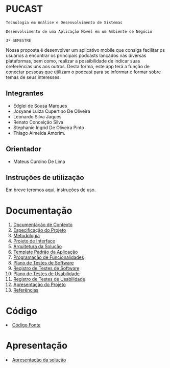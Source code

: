 # PUCAST

`Tecnologia em Análise e Desenvolvimento de Sistemas`

`Desenvolvimento de uma Aplicação Móvel em um Ambiente de Negócio`

`3º SEMESTRE`

Nossa proposta é desenvolver um aplicativo mobile que consiga facilitar os usuários a encontrar os principais podcasts lançados nas diversas plataformas, bem como, realizar a possibilidade de indicar suas oreferências uns aos outros. Desta forma, este app terá a função de conectar pessoas que utilizam o podcast para se informar e formar sobre temas de seus interesses.

## Integrantes

* Edglei de Sousa Marques
* Josyane Luiza Cupertino De Oliveira
* Leonardo Silva Jaques
* Renato Conceição Silva
* Stephanie Ingrid De Oliveira Pinto
* Thiago Almeida Amorim.

## Orientador

* Mateus Curcino De Lima

## Instruções de utilização

Em breve teremos aqui, instruções de uso.

# Documentação

<ol>
<li><a href="docs/01-Documentação de Contexto.md"> Documentação de Contexto</a></li>
<li><a href="docs/02-Especificação do Projeto.md"> Especificação do Projeto</a></li>
<li><a href="docs/03-Metodologia.md"> Metodologia</a></li>
<li><a href="docs/04-Projeto de Interface.md"> Projeto de Interface</a></li>
<li><a href="docs/05-Arquitetura da Solução.md"> Arquitetura da Solução</a></li>
<li><a href="docs/06-Template Padrão da Aplicação.md"> Template Padrão da Aplicação</a></li>
<li><a href="docs/07-Programação de Funcionalidades.md"> Programação de Funcionalidades</a></li>
<li><a href="docs/08-Plano de Testes de Software.md"> Plano de Testes de Software</a></li>
<li><a href="docs/09-Registro de Testes de Software.md"> Registro de Testes de Software</a></li>
<li><a href="docs/10-Plano de Testes de Usabilidade.md"> Plano de Testes de Usabilidade</a></li>
<li><a href="docs/11-Registro de Testes de Usabilidade.md"> Registro de Testes de Usabilidade</a></li>
<li><a href="docs/12-Apresentação do Projeto.md"> Apresentação do Projeto</a></li>
<li><a href="docs/13-Referências.md"> Referências</a></li>
</ol>

# Código

<li><a href="src/README.md"> Código Fonte</a></li>

# Apresentação

<li><a href="presentation/README.md"> Apresentação da solução</a></li>
